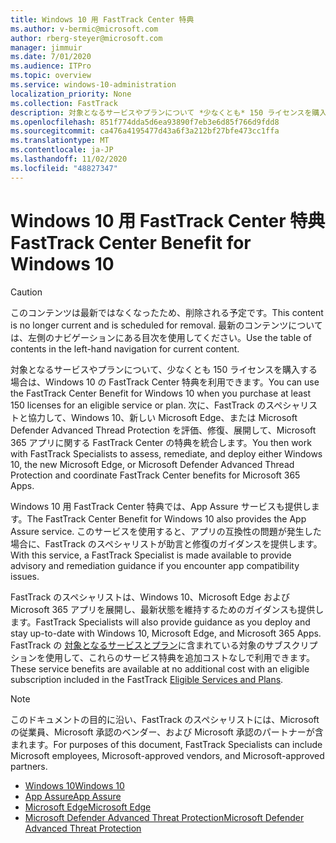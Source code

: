 ```yaml
---
title: Windows 10 用 FastTrack Center 特典
ms.author: v-bermic@microsoft.com
author: rberg-steyer@microsoft.com
manager: jimmuir
ms.date: 7/01/2020
ms.audience: ITPro
ms.topic: overview
ms.service: windows-10-administration
localization_priority: None
ms.collection: FastTrack
description: 対象となるサービスやプランについて *少なくとも* 150 ライセンスを購入する場合は、Windows 10 用 FastTrack Center 特典を利用できます。
ms.openlocfilehash: 851f774dda5d6ea93890f7eb3e6d85f766d9fdd8
ms.sourcegitcommit: ca476a4195477d43a6f3a212bf27bfe473cc1ffa
ms.translationtype: MT
ms.contentlocale: ja-JP
ms.lasthandoff: 11/02/2020
ms.locfileid: "48827347"
---
```

# <a name="fasttrack-center-benefit-for-windows-10"></a><span data-ttu-id="3c0cf-103">Windows 10 用 FastTrack Center 特典</span><span class="sxs-lookup"><span data-stu-id="3c0cf-103">FastTrack Center Benefit for Windows 10</span></span>

> [!CAUTION]
> <span data-ttu-id="3c0cf-104">このコンテンツは最新ではなくなったため、削除される予定です。</span><span class="sxs-lookup"><span data-stu-id="3c0cf-104">This content is no longer current and is scheduled for removal.</span></span> <span data-ttu-id="3c0cf-105">最新のコンテンツについては、左側のナビゲーションにある目次を使用してください。</span><span class="sxs-lookup"><span data-stu-id="3c0cf-105">Use the table of contents in the left-hand navigation for current content.</span></span>

<span data-ttu-id="3c0cf-106">対象となるサービスやプランについて、少なくとも 150 ライセンスを購入する場合は、Windows 10 の FastTrack Center 特典を利用できます。</span><span class="sxs-lookup"><span data-stu-id="3c0cf-106">You can use the FastTrack Center Benefit for Windows 10 when you purchase at least 150 licenses for an eligible service or plan.</span></span> <span data-ttu-id="3c0cf-107">次に、FastTrack のスペシャリストと協力して、Windows 10、新しい Microsoft Edge、または Microsoft Defender Advanced Thread Protection を評価、修復、展開して、Microsoft 365 アプリに関する FastTrack Center の特典を統合します。</span><span class="sxs-lookup"><span data-stu-id="3c0cf-107">You then work with FastTrack Specialists to assess, remediate, and deploy either Windows 10, the new Microsoft Edge, or Microsoft Defender Advanced Thread Protection and coordinate FastTrack Center benefits for Microsoft 365 Apps.</span></span> 

<span data-ttu-id="3c0cf-108">Windows 10 用 FastTrack Center 特典では、App Assure サービスも提供します。</span><span class="sxs-lookup"><span data-stu-id="3c0cf-108">The FastTrack Center Benefit for Windows 10 also provides the App Assure service.</span></span> <span data-ttu-id="3c0cf-109">このサービスを使用すると、アプリの互換性の問題が発生した場合に、FastTrack のスペシャリストが助言と修復のガイダンスを提供します。</span><span class="sxs-lookup"><span data-stu-id="3c0cf-109">With this service, a FastTrack Specialist is made available to provide advisory and remediation guidance if you encounter app compatibility issues.</span></span> 

<span data-ttu-id="3c0cf-110">FastTrack のスペシャリストは、Windows 10、Microsoft Edge および Microsoft 365 アプリを展開し、最新状態を維持するためのガイダンスも提供します。</span><span class="sxs-lookup"><span data-stu-id="3c0cf-110">FastTrack Specialists will also provide guidance as you deploy and stay up-to-date with Windows 10, Microsoft Edge, and Microsoft 365 Apps.</span></span> <span data-ttu-id="3c0cf-111">FastTrack の [対象となるサービスとプラン](M365-eligible-services-and-plans.md)に含まれている対象のサブスクリプションを使用して、これらのサービス特典を追加コストなしで利用できます。</span><span class="sxs-lookup"><span data-stu-id="3c0cf-111">These service benefits are available at no additional cost with an eligible subscription included in the FastTrack [Eligible Services and Plans](M365-eligible-services-and-plans.md).</span></span>
  
> [!NOTE]
> <span data-ttu-id="3c0cf-112">このドキュメントの目的に沿い、FastTrack のスペシャリストには、Microsoft の従業員、Microsoft 承認のベンダー、および Microsoft 承認のパートナーが含まれます。</span><span class="sxs-lookup"><span data-stu-id="3c0cf-112">For purposes of this document, FastTrack Specialists can include Microsoft employees, Microsoft-approved vendors, and Microsoft-approved partners.</span></span> 
    
- [<span data-ttu-id="3c0cf-113">Windows 10</span><span class="sxs-lookup"><span data-stu-id="3c0cf-113">Windows 10</span></span>](Win-10-windows-10.md)
- [<span data-ttu-id="3c0cf-114">App Assure</span><span class="sxs-lookup"><span data-stu-id="3c0cf-114">App Assure</span></span>](Win-10-app-assure.md)
- [<span data-ttu-id="3c0cf-115">Microsoft Edge</span><span class="sxs-lookup"><span data-stu-id="3c0cf-115">Microsoft Edge</span></span>](Win-10-microsoft-edge.md)
- [<span data-ttu-id="3c0cf-116">Microsoft Defender Advanced Threat Protection</span><span class="sxs-lookup"><span data-stu-id="3c0cf-116">Microsoft Defender Advanced Threat Protection</span></span>](Win-10-microsoft-defender-atp.md)


